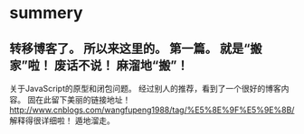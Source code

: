 # summery
转移博客了。
所以来这里的。
第一篇。
就是“搬家”啦！
废话不说！
麻溜地“搬”！
-------------------------------------------------------------------------------------
关于JavaScript的原型和闭包问题。
经过别人的推荐，看到了一个很好的博客内容。
固在此留下美丽的链接地址！
http://www.cnblogs.com/wangfupeng1988/tag/%E5%8E%9F%E5%9E%8B/
解释得很详细啦！
遁地溜走。
